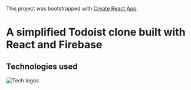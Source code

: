 This project was bootstrapped with [Create React App](https://github.com/facebook/create-react-app).

# A simplified Todoist clone built with React and Firebase

## Technologies used

![Tech logos](https://i.imgur.com/Jq3Mf4F.png)
